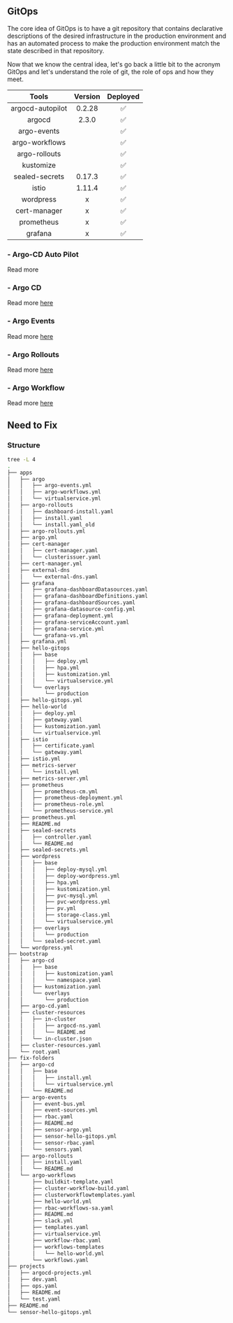 ## GitOps

The core idea of GitOps is to have a git repository that contains declarative descriptions of the desired infrastructure in the production environment and has an automated process to make the production environment match the state described in that repository.

Now that we know the central idea, let's go back a little bit to the acronym GitOps and let's understand the role of git, the role of ops and how they meet.




|      Tools       | Version | Deployed |
| :--------------: | :-----: | :------: |
| argocd-autopilot | 0.2.28  |    ✅    |
|      argocd      |  2.3.0  |    ✅    |
|   argo-events    |         |    ✅    |
|  argo-workflows  |         |    ✅    |
|  argo-rollouts   |         |    ✅    |
|    kustomize     |         |    ✅    |
|  sealed-secrets  |  0.17.3 |    ✅    |
|      istio       | 1.11.4  |    ✅    |
|    wordpress     |    x    |    ✅    |
|   cert-manager   |    x    |    ✅    |
|    prometheus    |    x    |    ✅    |
|     grafana      |    x    |    ✅    |


### - Argo-CD Auto Pilot

Read more

### - Argo CD

Read more [here](./argo-cd/README.md)

### - Argo Events

Read more [here](./argo-events/README.md)

### - Argo Rollouts

Read more [here](./argo-rollouts/README.md)

### - Argo Workflow

Read more [here](./argo-workflows/README.md)

## Need to Fix

### Structure

````bash
tree -L 4
.
├── apps
│   ├── argo
│   │   ├── argo-events.yml
│   │   ├── argo-workflows.yml
│   │   └── virtualservice.yml
│   ├── argo-rollouts
│   │   ├── dashboard-install.yaml
│   │   ├── install.yaml
│   │   └── install.yaml_old
│   ├── argo-rollouts.yml
│   ├── argo.yml
│   ├── cert-manager
│   │   ├── cert-manager.yaml
│   │   └── clusterissuer.yaml
│   ├── cert-manager.yml
│   ├── external-dns
│   │   └── external-dns.yaml
│   ├── grafana
│   │   ├── grafana-dashboardDatasources.yaml
│   │   ├── grafana-dashboardDefinitions.yaml
│   │   ├── grafana-dashboardSources.yaml
│   │   ├── grafana-datasource-config.yml
│   │   ├── grafana-deployment.yml
│   │   ├── grafana-serviceAccount.yaml
│   │   ├── grafana-service.yml
│   │   └── grafana-vs.yml
│   ├── grafana.yml
│   ├── hello-gitops
│   │   ├── base
│   │   │   ├── deploy.yml
│   │   │   ├── hpa.yml
│   │   │   ├── kustomization.yml
│   │   │   └── virtualservice.yml
│   │   └── overlays
│   │       └── production
│   ├── hello-gitops.yml
│   ├── hello-world
│   │   ├── deploy.yml
│   │   ├── gateway.yaml
│   │   ├── kustomization.yaml
│   │   └── virtualservice.yml
│   ├── istio
│   │   ├── certificate.yaml
│   │   └── gateway.yaml
│   ├── istio.yml
│   ├── metrics-server
│   │   └── install.yml
│   ├── metrics-server.yml
│   ├── prometheus
│   │   ├── prometheus-cm.yml
│   │   ├── prometheus-deployment.yml
│   │   ├── prometheus-role.yml
│   │   └── prometheus-service.yml
│   ├── prometheus.yml
│   ├── README.md
│   ├── sealed-secrets
│   │   ├── controller.yaml
│   │   └── README.md
│   ├── sealed-secrets.yml
│   ├── wordpress
│   │   ├── base
│   │   │   ├── deploy-mysql.yml
│   │   │   ├── deploy-wordpress.yml
│   │   │   ├── hpa.yml
│   │   │   ├── kustomization.yml
│   │   │   ├── pvc-mysql.yml
│   │   │   ├── pvc-wordpress.yml
│   │   │   ├── pv.yml
│   │   │   ├── storage-class.yml
│   │   │   └── virtualservice.yml
│   │   ├── overlays
│   │   │   └── production
│   │   └── sealed-secret.yaml
│   └── wordpress.yml
├── bootstrap
│   ├── argo-cd
│   │   ├── base
│   │   │   ├── kustomization.yaml
│   │   │   └── namespace.yaml
│   │   ├── kustomization.yaml
│   │   └── overlays
│   │       └── production
│   ├── argo-cd.yaml
│   ├── cluster-resources
│   │   ├── in-cluster
│   │   │   ├── argocd-ns.yaml
│   │   │   └── README.md
│   │   └── in-cluster.json
│   ├── cluster-resources.yaml
│   └── root.yaml
├── fix-folders
│   ├── argo-cd
│   │   ├── base
│   │   │   ├── install.yml
│   │   │   └── virtualservice.yml
│   │   └── README.md
│   ├── argo-events
│   │   ├── event-bus.yml
│   │   ├── event-sources.yml
│   │   ├── rbac.yaml
│   │   ├── README.md
│   │   ├── sensor-argo.yml
│   │   ├── sensor-hello-gitops.yml
│   │   ├── sensor-rbac.yaml
│   │   └── sensors.yaml
│   ├── argo-rollouts
│   │   ├── install.yaml
│   │   └── README.md
│   └── argo-workflows
│       ├── buildkit-template.yaml
│       ├── cluster-workflow-build.yaml
│       ├── clusterworkflowtemplates.yaml
│       ├── hello-world.yml
│       ├── rbac-workflows-sa.yaml
│       ├── README.md
│       ├── slack.yml
│       ├── templates.yaml
│       ├── virtualservice.yml
│       ├── workflow-rbac.yaml
│       ├── workflows-templates
│       │   └── hello-world.yml
│       └── workflows.yaml
├── projects
│   ├── argocd-projects.yml
│   ├── dev.yaml
│   ├── ops.yaml
│   ├── README.md
│   └── test.yaml
├── README.md
└── sensor-hello-gitops.yml
````

